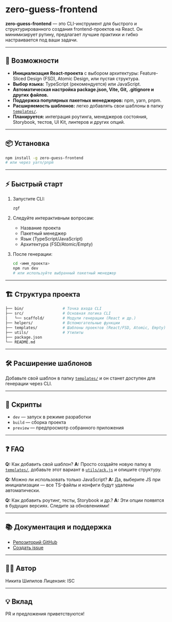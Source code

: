 # zero-guess-frontend

**zero-guess-frontend** — это CLI-инструмент для быстрого и структурированного создания frontend-проектов на React. Он минимизирует рутину, предлагает лучшие практики и гибко настраивается под ваши задачи.

---

## 🚀 Возможности

- **Инициализация React-проекта** с выбором архитектуры: Feature-Sliced Design (FSD), Atomic Design, или пустая структура.
- **Выбор языка:** TypeScript (рекомендуется) или JavaScript.
- **Автоматическая настройка package.json, Vite, Git, .gitignore и других файлов.**
- **Поддержка популярных пакетных менеджеров:** npm, yarn, pnpm.
- **Расширяемость шаблонов:** легко добавлять свои шаблоны в папку [`templates/`](templates/).
- **Планируется:** интеграция роутинга, менеджеров состояния, Storybook, тестов, UI Kit, линтеров и других опций.

---

## 📦 Установка

```bash
npm install -g zero-guess-frontend
# или через yarn/pnpm
```

---

## ⚡ Быстрый старт

1. Запустите CLI:

   ```bash
   zgf
   ```

2. Следуйте интерактивным вопросам:

   - Название проекта
   - Пакетный менеджер
   - Язык (TypeScript/JavaScript)
   - Архитектура (FSD/Atomic/Empty)

3. После генерации:

   ```bash
   cd <имя_проекта>
   npm run dev
   # или используйте выбранный пакетный менеджер
   ```

---

## 🏗️ Структура проекта

```bash
├── bin/                 # Точка входа CLI
├── src/                 # Основная логика CLI
│   └── scaffold/        # Модули генерации (React и др.)
├── helpers/             # Вспомогательные функции
├── templates/           # Шаблоны проектов (React/FSD, Atomic, Empty)
├── utils/               # Утилиты
├── package.json
└── README.md
```

---

## 🛠️ Расширение шаблонов

Добавьте свой шаблон в папку [`templates/`](templates/) и он станет доступен для генерации через CLI.

---

## 📝 Скрипты

- `dev` — запуск в режиме разработки
- `build` — сборка проекта
- `preview` — предпросмотр собранного приложения

---

## ❓ FAQ

**Q:** Как добавить свой шаблон?
**A:** Просто создайте новую папку в [`templates/`](templates/), добавьте этот вариант в [`utils/ack.js`](utils/ack.js) и опишите структуру.

**Q:** Можно ли использовать только JavaScript?
**A:** Да, выберите JS при инициализации — все TS-файлы и конфиги будут удалены автоматически.

**Q:** Как добавить роутинг, тесты, Storybook и др.?
**A:** Эти опции появятся в будущих версиях. Следите за обновлениями!

---

## 📚 Документация и поддержка

- [Репозиторий GitHub](https://github.com/LAYT73/zero-guess-frontend)
- [Создать issue](https://github.com/LAYT73/zero-guess-frontend/issues)

---

## 🧑‍💻 Автор

Никита Шипилов
Лицензия: ISC

---

## 💡 Вклад

PR и предложения приветствуются!
